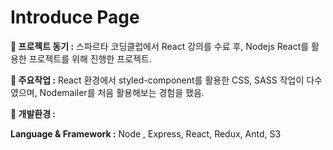 # Introduce Page

**📌 **프로젝트 동기 :**** 스파르타 코딩클럽에서 React 강의를 수료 후, Nodejs React를 활용한 프로젝트를 위해 진행한 프로젝트.

**📌 **주요작업 :**** React 환경에서 styled-component를 활용한 CSS, SASS 작업이 다수였으며, Nodemailer를 처음 활용해보는 경험을 했음.

**📌 **개발환경 :****

**Language & Framework :** Node , Express, React, Redux, Antd, S3
